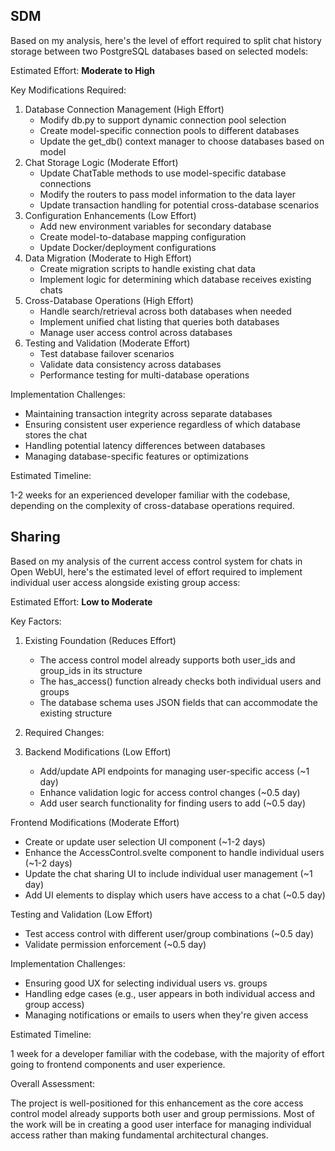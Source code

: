 ## SDM
Based on my analysis, here's the level of effort required to split chat history storage between two PostgreSQL databases based on selected models:

Estimated Effort: **Moderate to High**

Key Modifications Required:

1. Database Connection Management (High Effort)
   - Modify db.py to support dynamic connection pool selection
   - Create model-specific connection pools to different databases
   - Update the get_db() context manager to choose databases based on model
2. Chat Storage Logic (Moderate Effort)
   - Update ChatTable methods to use model-specific database connections
   - Modify the routers to pass model information to the data layer
   - Update transaction handling for potential cross-database scenarios
3. Configuration Enhancements (Low Effort)
   - Add new environment variables for secondary database
   - Create model-to-database mapping configuration
   - Update Docker/deployment configurations
4. Data Migration (Moderate to High Effort)
   - Create migration scripts to handle existing chat data
   - Implement logic for determining which database receives existing chats
5. Cross-Database Operations (High Effort)
   - Handle search/retrieval across both databases when needed
   - Implement unified chat listing that queries both databases
   - Manage user access control across databases
6. Testing and Validation (Moderate Effort)
   - Test database failover scenarios
   - Validate data consistency across databases
   - Performance testing for multi-database operations

Implementation Challenges:

- Maintaining transaction integrity across separate databases
- Ensuring consistent user experience regardless of which database stores the chat
- Handling potential latency differences between databases
- Managing database-specific features or optimizations

Estimated Timeline:

1-2 weeks for an experienced developer familiar with the codebase, depending on the complexity of cross-database operations required.

## Sharing
Based on my analysis of the current access control system for chats in Open WebUI, here's the estimated level of effort required to implement individual user access alongside existing group
access:

Estimated Effort: **Low to Moderate**

Key Factors:

1. Existing Foundation (Reduces Effort)
   - The access control model already supports both user_ids and group_ids in its structure
   - The has_access() function already checks both individual users and groups
   - The database schema uses JSON fields that can accommodate the existing structure
2. Required Changes:

2. Backend Modifications (Low Effort)
   - Add/update API endpoints for managing user-specific access (~1 day)
   - Enhance validation logic for access control changes (~0.5 day)
   - Add user search functionality for finding users to add (~0.5 day)

Frontend Modifications (Moderate Effort)
- Create or update user selection UI component (~1-2 days)
- Enhance the AccessControl.svelte component to handle individual users (~1-2 days)
- Update the chat sharing UI to include individual user management (~1 day)
- Add UI elements to display which users have access to a chat (~0.5 day)

Testing and Validation (Low Effort)
- Test access control with different user/group combinations (~0.5 day)
- Validate permission enforcement (~0.5 day)

Implementation Challenges:

- Ensuring good UX for selecting individual users vs. groups
- Handling edge cases (e.g., user appears in both individual access and group access)
- Managing notifications or emails to users when they're given access

Estimated Timeline:

1 week for a developer familiar with the codebase, with the majority of effort going to frontend components and user experience.

Overall Assessment:

The project is well-positioned for this enhancement as the core access control model already supports both user and group permissions. Most of the work will be in creating a good user interface
for managing individual access rather than making fundamental architectural changes.








































